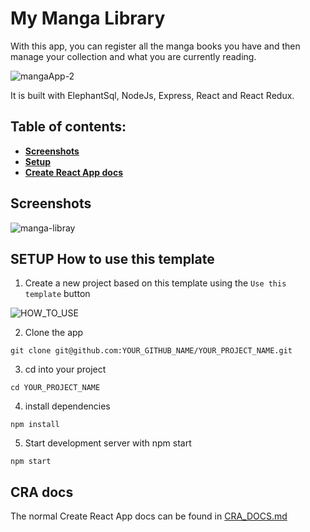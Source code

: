 # My Manga Library

With this app, you can register all the manga books you have and then manage your collection and what you are currently reading.

![mangaApp-2](https://github.com/thards89/manga-managment-app-front-end/assets/96024390/60c65491-02ab-4b97-9cd9-2dfd89b361b4)

It is built with ElephantSql, NodeJs, Express, React and React Redux.

## Table of contents:

- **[Screenshots](#cra-docs)**
- **[Setup](#setup-how-to-use-this-template)**
- **[Create React App docs](#cra-docs)**

## Screenshots
![manga-libray](https://github.com/thards89/manga-managment-app-front-end/assets/96024390/a99075e6-cf2c-47e8-bf57-0e1475af08b4)


## SETUP How to use this template

1. Create a new project based on this template using the `Use this template` button

![HOW_TO_USE](https://user-images.githubusercontent.com/20372832/77003323-70966180-695d-11ea-8abe-b362d57135f3.gif)

2. Clone the app

```
git clone git@github.com:YOUR_GITHUB_NAME/YOUR_PROJECT_NAME.git
```

3. cd into your project

```
cd YOUR_PROJECT_NAME
```

4. install dependencies

```
npm install
```

5. Start development server with npm start

```
npm start
```

## CRA docs

The normal Create React App docs can be found in [CRA_DOCS.md](./CRA_DOCS.md)
